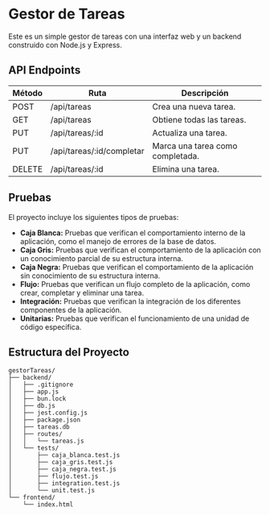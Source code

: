 # Gestor de Tareas

Este es un simple gestor de tareas con una interfaz web y un backend construido con Node.js y Express.

## API Endpoints

| Método | Ruta                | Descripción                  |
|--------|---------------------|------------------------------|
| POST   | /api/tareas         | Crea una nueva tarea.        |
| GET    | /api/tareas         | Obtiene todas las tareas.    |
| PUT    | /api/tareas/:id     | Actualiza una tarea.         |
| PUT    | /api/tareas/:id/completar | Marca una tarea como completada.|
| DELETE | /api/tareas/:id     | Elimina una tarea.           |

## Pruebas

El proyecto incluye los siguientes tipos de pruebas:

- **Caja Blanca:** Pruebas que verifican el comportamiento interno de la aplicación, como el manejo de errores de la base de datos.
- **Caja Gris:** Pruebas que verifican el comportamiento de la aplicación con un conocimiento parcial de su estructura interna.
- **Caja Negra:** Pruebas que verifican el comportamiento de la aplicación sin conocimiento de su estructura interna.
- **Flujo:** Pruebas que verifican un flujo completo de la aplicación, como crear, completar y eliminar una tarea.
- **Integración:** Pruebas que verifican la integración de los diferentes componentes de la aplicación.
- **Unitarias:** Pruebas que verifican el funcionamiento de una unidad de código específica.

## Estructura del Proyecto

```
gestorTareas/
├── backend/
│   ├── .gitignore
│   ├── app.js
│   ├── bun.lock
│   ├── db.js
│   ├── jest.config.js
│   ├── package.json
│   ├── tareas.db
│   ├── routes/
│   │   └── tareas.js
│   └── tests/
│       ├── caja_blanca.test.js
│       ├── caja_gris.test.js
│       ├── caja_negra.test.js
│       ├── flujo.test.js
│       ├── integration.test.js
│       └── unit.test.js
└── frontend/
    └── index.html
```
